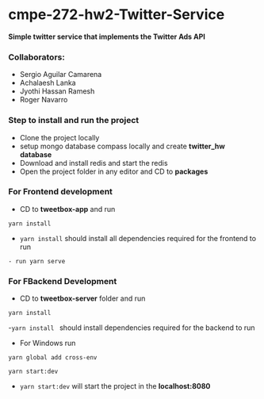 # cmpe-272-hw2-Twitter-Service
**Simple twitter service that implements the Twitter Ads API**

### Collaborators: 
- Sergio Aguilar Camarena
- Achalaesh Lanka
- Jyothi Hassan Ramesh 
- Roger Navarro
 
### Step to install and run the project
 - Clone the project locally
 - setup mongo database compass locally and create **twitter_hw database**
 - Download and install redis and start the redis
 - Open the project folder in any editor and CD to **packages**
 ### For Frontend development
 - CD to **tweetbox-app** and run 
 ```
 yarn install
 ```
 - `yarn install` should install all dependencies required for the frontend to run
 ```
 - run yarn serve
 ```
 ### For FBackend Development
 - CD to **tweetbox-server** folder and run
 ```
 yarn install
 ```
 -`yarn install ` should install dependencies required for the backend to run
 - For Windows run 
 ```
 yarn global add cross-env
 ```
 ```
 yarn start:dev
 ```
 - `yarn start:dev` will start the project in the **localhost:8080**
 
 
